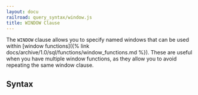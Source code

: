 ```yaml
---
layout: docu
railroad: query_syntax/window.js
title: WINDOW Clause
---
```


The `WINDOW` clause allows you to specify named windows that can be used within [window functions]({% link docs/archive/1.0/sql/functions/window_functions.md %}). These are useful when you have multiple window functions, as they allow you to avoid repeating the same window clause.

## Syntax

<div id="rrdiagram"></div>